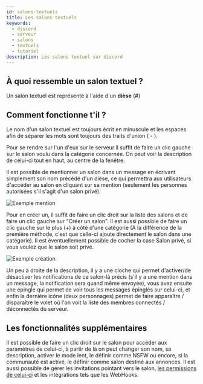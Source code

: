 ```yaml
---
id: salons-textuels
title: Les salons textuels
keywords:
  - discord
  - serveur
  - salons
  - textuels
  - tutoriel
description: Les salons textuel sur discord
---
```

## À quoi ressemble un salon textuel ?

Un salon textuel est représenté à l'aide d'un **dièse** (#)

## Comment fonctionne t'il ?

Le nom d'un salon textuel est toujours écrit en minuscule et les espaces afin de séparer les mots sont toujours des traits d'union ( - ).

Pour se rendre sur l'un d'eux sur le serveur il suffit de faire un clic gauche sur le salon voulu dans la catégorie concernée. On peut voir la description de celui-ci tout en haut, au centre de la fenêtre.

Il est possible de mentionner un salon dans un message en écrivant simplement son nom précédé d'un dièse, ce qui permettra aux utilisateurs d'accéder au salon en cliquant sur sa mention (seulement les personnes autorisées s'il s'agit d'un salon privé).

![Exemple mention](https://i.discord.fr/alO.png)

Pour en créer un, il suffit de faire un clic droit sur la liste des salons et de faire un clic gauche sur "Créer un salon". Il est aussi possible de faire un clic gauche sur le plus (+) à côté d'une catégorie (A la différence de la première méthode, c'est que celle-ci ajoute directement le salon dans une catégorie). Il est éventuellement possible de cocher la  case Salon privé, si vous voulez que le salon soit privé.

![Exemple création](https://i.discord.fr/De7.png)

Un peu à droite de la description, il y a une cloche qui permet d'activer/de désactiver les notifications de ce salon-là précis (s'il y a une mention dans un message, la notification sera quand même envoyée), vous avez ensuite une épingle qui permet de voir tous les messages épinglés sur celui-ci, et enfin la dernière icône (deux personnages) permet de faire apparaître / disparaître le volet où l'on voit la liste des membres connectés / déconnectés du serveur.

## Les fonctionnalités supplémentaires

Il est possible de faire un clic droit sur le salon pour accéder aux paramètres de celui-ci, à partir de là on peut changer son nom, sa description, activer le mode lent, le définir comme NSFW ou encore, si la communauté est activé, le définir comme salon destiné aux annonces. 
Il est aussi possible de gérer les invitations pointant vers le salon, [les permissions de celui-ci](https://discord.fr/wiki/configuration-serveur/permissions/textuelles) et les intégrations tels que les WebHooks.
